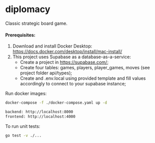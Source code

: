 # diplomacy

Classic strategic board game.

#### Prerequisites:

1. Download and install Docker Desktop: https://docs.docker.com/desktop/install/mac-install/
2. This project uses Supabase as a database-as-a-service:
   * Create a project in https://supabase.com/;
   * Create four tables: games, players, player_games, moves (see project folder api/types);
   * Create and .env.local using provided template and fill values accordingly to connect to your supabase instance;


Run docker images:

```bash
docker-compose -f ./docker-compose.yaml up -d

backend: http://localhost:8000
frontend: http://localhost:4000
```

To run unit tests:

```bash
go test -v ./...
```